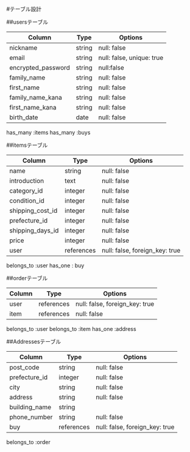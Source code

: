 #テーブル設計

##usersテーブル
<!-- ユーザーテーブル   8co-->

| Column             | Type   | Options     |
| ------------------ | ------  | ----------- |
| nickname           | string  | null: false |
| email              | string  | null: false, unique: true |
| encrypted_password | string  | null:false  |
| family_name        | string  | null: false |
| first_name         | string  | null: false |
| family_name_kana   | string  | null: false |
| first_name_kana    | string  | null: false |
| birth_date         | date    | null: false |


has_many :items
has_many :buys

##itemsテーブル
<!-- 商品テーブル   9co-->

| Column             | Type       | Options     |
| ------------------ | ------     | ----------- |
| name               | string     | null: false |
| introduction       | text       | null: false |
| category_id        | integer    | null: false |
| condition_id       | integer    | null: false |
| shipping_cost_id   | integer    | null: false |
| prefecture_id 　   | integer  |   null: false |
| shipping_days_id   | integer    | null: false |
| price              | integer    | null: false |
| user               | references | null: false, foreign_key: true |


belongs_to :user
has_one : buy



##orderテーブル
<!-- 購入テーブル  2co-->

| Column      | Type    | Options                        |
| ----------- | ------  | ------------------------------ |
| user        | references | null: false, foreign_key: true |
| item        | references | null: false |


belongs_to :user
belongs_to :item
has_one :address

##Addressesテーブル
<!-- 配送先のテーブル   7co-->

| Column        | Type    | Options                       |
| -----------   | ------  | ----------------------------- |
| post_code     | string  | null: false |
| prefecture_id |  integer | null: false |
| city          | string  | null: false |
| address       | string  | null: false |
| building_name | string  |
| phone_number  | string  | null: false |
| buy           | references | null: false, foreign_key: true |

belongs_to :order
